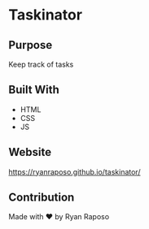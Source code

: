 # Taskinator

## Purpose

Keep track of tasks

## Built With

- HTML
- CSS
- JS

## Website

https://ryanraposo.github.io/taskinator/

## Contribution

Made with ❤️ by Ryan Raposo
